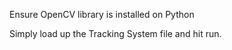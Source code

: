 Ensure OpenCV library is installed on Python

Simply load up the Tracking System file and hit run. 
